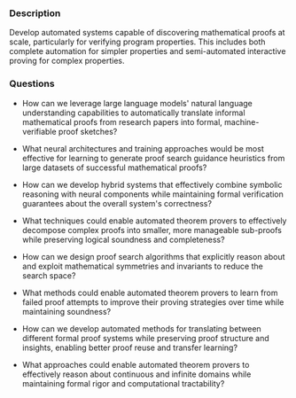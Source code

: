 ### Description

Develop automated systems capable of discovering mathematical proofs at scale, particularly for verifying program properties. This includes both complete automation for simpler properties and semi-automated interactive proving for complex properties.

### Questions

- How can we leverage large language models' natural language understanding capabilities to automatically translate informal mathematical proofs from research papers into formal, machine-verifiable proof sketches?

- What neural architectures and training approaches would be most effective for learning to generate proof search guidance heuristics from large datasets of successful mathematical proofs?

- How can we develop hybrid systems that effectively combine symbolic reasoning with neural components while maintaining formal verification guarantees about the overall system's correctness?

- What techniques could enable automated theorem provers to effectively decompose complex proofs into smaller, more manageable sub-proofs while preserving logical soundness and completeness?

- How can we design proof search algorithms that explicitly reason about and exploit mathematical symmetries and invariants to reduce the search space?

- What methods could enable automated theorem provers to learn from failed proof attempts to improve their proving strategies over time while maintaining soundness?

- How can we develop automated methods for translating between different formal proof systems while preserving proof structure and insights, enabling better proof reuse and transfer learning?

- What approaches could enable automated theorem provers to effectively reason about continuous and infinite domains while maintaining formal rigor and computational tractability?
